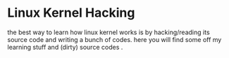 Linux Kernel Hacking
====================

the best way to learn how linux kernel works is by hacking/reading its source code and writing a bunch of codes.
here you will find some off my learning stuff and (dirty) source codes .

